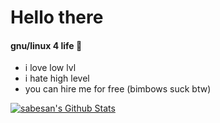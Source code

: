 # Hello there 

#### gnu/linux 4 life 💫

- i love low lvl
- i hate high level 
- you can hire me for free (bimbows suck btw)




<a href="https://github.com/cdxc">
<img align="center" alt="sabesan's Github Stats" src="https://github-readme-stats.codestackr.vercel.app/api?username=cdxc&show_icons=true&hide_border=true&count_private=true&include_all_commits=true&theme=dracula" /></a>
